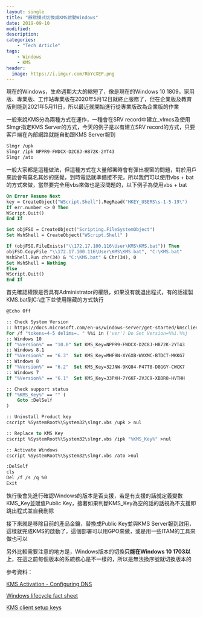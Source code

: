 ```yaml
---
layout: single
title: "靜默模式切換成KMS啟動Windows"
date: 2019-09-10
modified:
description:
categories:
    - "Tech Article"
tags:
    - Windows
    - KMS
header:
  image: https://i.imgur.com/RbYcXEP.png
---
```


現在的Windows，生命週期大大的縮短了，像是現在的Windows 10 1809，家用版、專業版、工作站專業版在2020年5月12日就終止服務了，但在企業版及教育版則能到2021年5月11日，所以最近就開始進行從專業版改為企業版的作業

一般來說KMS分為兩種方式在運作，一種會在SRV record中建立_vlmcs及使用Slmgr指定KMS Server的方式，今天的例子是以有建立SRV record的方式，只要客戶端在內部網路就能自動跟KMS Server報到

```vb
Slmgr /upk
Slmgr /ipk NPPR9-FWDCX-D2C8J-H872K-2YT43
Slmgr /ato
```
一般大家都是這種做法，但這種方式在大量部署時會有彈出視窗的問題，對於用戶來說會有莫名其妙的感覺，到時電話就準備接不完，所以我們可以使用vbs + bat的方式來做，當然要完全用vbs來做也是沒問題的，以下例子為使用vbs + bat


```vb
On Error Resume Next
key = CreateObject("WScript.Shell").RegRead("HKEY_USERS\s-1-5-19\")
If err.number <> 0 Then
WScript.Quit()
End If

Set objFSO = CreateObject("Scripting.FileSystemObject")
Set WshShell = CreateObject("WScript.Shell" )

If (objFSO.FileExists("\\172.17.100.116\User\KMS\KMS.bat")) Then
objFSO.CopyFile "\\172.17.100.116\User\KMS\KMS.bat", "C:\KMS.bat"
WshShell.Run chr(34) & "C:\KMS.bat" & Chr(34), 0 
Set WshShell = Nothing 
Else
WScript.Quit()
End If
```
首先確認權限是否具有Administrator的權限，如果沒有就退出程式，有的話複製KMS.bat到C:\底下並使用隱藏的方式執行


```vb
@Echo Off

:: Check System Version
:: https://docs.microsoft.com/en-us/windows-server/get-started/kmsclientkeys
For /f "tokens=4-5 delims=. " %%i in ('ver') Do Set Version=%%i.%%j
:: Windows 10
If "%Version%" == "10.0" Set KMS_Key=NPPR9-FWDCX-D2C8J-H872K-2YT43
:: Windows 8.1
If "%Version%" == "6.3"  Set KMS_Key=MHF9N-XY6XB-WVXMC-BTDCT-MKKG7
:: Windows 8
If "%Version%" == "6.2"  Set KMS_Key=32JNW-9KQ84-P47T8-D8GGY-CWCK7
:: Windows 7
If "%Version%" == "6.1"  Set KMS_Key=33PXH-7Y6KF-2VJC9-XBBR8-HVTHH

:: Check support status
If "%KMS_Key%" == "" (
    Goto :DelSelf
)

:: Uninstall Product key
cscript %SystemRoot%\System32\slmgr.vbs /upk > nul

:: Replace to KMS Key
cscript %SystemRoot%\System32\slmgr.vbs /ipk "%KMS_Key%" >nul

:: Activate Windows
cscript %SystemRoot%\System32\slmgr.vbs /ato >nul

:DelSelf
cls
Del /f /s /q %0
Exit
```
執行後會先進行確認Windows的版本是否支援，若是有支援的話就定義變數KMS_Key並賦值Public Key，接著如果判斷KMS_Key為空的話的話視為不支援即跳出程式並自我刪除

接下來就是移除目前的產品金鑰，替換成Public Key並與KMS Server報到啟用，這樣就完成KMS的啟動了，這個部署可以用GPO來做，或是用一些ITAM的工具來做也可以

另外比較需要注意的地方是，Windows版本的切換**只能在Windows 10 1703以上**，在這之前每個版本的系統核心是不一樣的，所以是無法換序號就切換版本的

參考資料：

[KMS Activation - Configuring DNS](https://docs.microsoft.com/en-us/previous-versions/tn-archive/ff793405(v=technet.10)?redirectedfrom=MSDN)

[Windows lifecycle fact sheet](https://support.microsoft.com/en-us/help/13853/windows-lifecycle-fact-sheet)

[KMS client setup keys](https://docs.microsoft.com/en-us/windows-server/get-started/kmsclientkeys)
